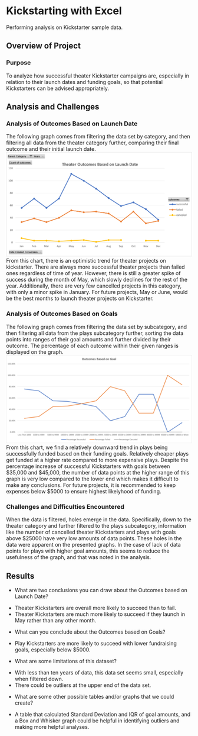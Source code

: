 # Kickstarting with Excel
Performing analysis on Kickstarter sample data. 

## Overview of Project

### Purpose
To analyze how successful theater Kickstarter campaigns are, especially in relation to their launch dates and funding goals, so that potential Kickstarters can be advised appropriately. 

## Analysis and Challenges

### Analysis of Outcomes Based on Launch Date
The following graph comes from filtering the data set by category, and then filtering all data from the theater category further, comparing their final outcome and their initial launch date. 
![Theater_Outcomes_vs_Launch](resources/Theater_Outcomes_vs_Launch.png)
From this chart, there is an optimistic trend for theater projects on kickstarter. There are always more successful theater projects than failed ones regardless of time of year. However, there is still a greater spike of success during the month of May, which slowly declines for the rest of the year. Additionally, there are very few cancelled projects in this category, with only a minor spike in January. 
For future projects, May or June, would be the best months to launch theater projects on Kickstarter. 

### Analysis of Outcomes Based on Goals
The following graph comes from filtering the data set by subcategory, and then filtering all data from the plays subcategory further, sorting the data points into ranges of their goal amounts and further divided by their outcome. The percentage of each outcome within their given ranges is displayed on the graph.
![Outcomes_vs_Goals](resources/Outcomes_vs_Goals.png)
From this chart, we find a relatively downward trend in plays being successfully funded based on their funding goals. Relatively cheaper plays get funded at a higher rate compared to more expensive plays. 
Despite the percentage increase of successful Kickstarters with goals between $35,000 and $45,000, the number of data points at the higher range of this graph is very low compared to the lower end which makes it difficult to make any conclusions. 
For future projects, it is recommended to keep expenses below $5000 to ensure highest likelyhood of funding. 

### Challenges and Difficulties Encountered
When the data is filtered, holes emerge in the data. Specifically, down to the theater category and further filtered to the plays subcategory, information like the number of cancelled theater Kickstarters and plays with goals above $25000 have very low amounts of data points. These holes in the data were apparent on the presented graphs. In the case of lack of data points for plays with higher goal amounts, this seems to reduce the usefulness of the graph, and that was noted in the analysis.


## Results

- What are two conclusions you can draw about the Outcomes based on Launch Date?
* Theater Kickstarters are overall more likely to succeed than to fail.
* Theater Kickstarters are much more likely to succeed if they launch in May rather than any other month. 

- What can you conclude about the Outcomes based on Goals?
* Play Kickstarters are more likely to succeed with lower fundraising goals, especially below $5000. 

- What are some limitations of this dataset?
* With less than ten years of data, this data set seems small, especially when filtered down. 
* There could be outliers at the upper end of the data set. 

- What are some other possible tables and/or graphs that we could create?
* A table that calculated Standard Deviation and IQR of goal amounts, and a Box and Whisker graph could be helpful in identifying outliers and making more helpful analyses. 
